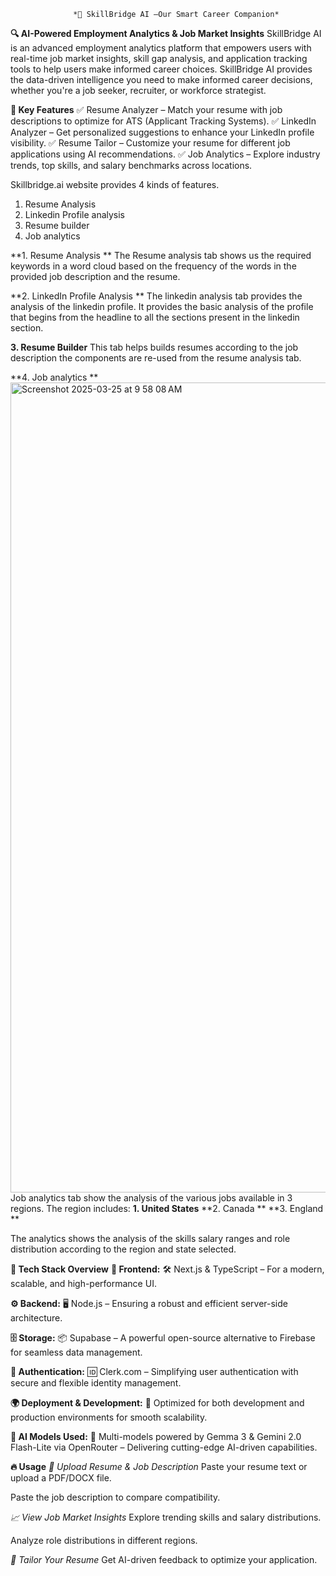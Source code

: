                   *🚀 SkillBridge AI –Our Smart Career Companion*
**🔍 AI-Powered Employment Analytics & Job Market Insights**
SkillBridge AI is an advanced employment analytics platform that empowers users with real-time job market insights, skill gap analysis, and application tracking tools to help users make informed career choices. SkillBridge AI provides the data-driven intelligence you need to make informed career decisions, whether you're a job seeker, recruiter, or workforce strategist.



**📌 Key Features**
✅ Resume Analyzer – Match your resume with job descriptions to optimize for ATS (Applicant Tracking Systems).
✅ LinkedIn Analyzer – Get personalized suggestions to enhance your LinkedIn profile visibility.
✅ Resume Tailor – Customize your resume for different job applications using AI recommendations.
✅ Job Analytics – Explore industry trends, top skills, and salary benchmarks across locations.


Skillbridge.ai website provides 4 kinds of features. 
1. Resume Analysis
2. Linkedin Profile analysis 
3. Resume builder
4. Job analytics


**1. Resume Analysis **
The Resume analysis tab shows us the required keywords in a word cloud based on the frequency of the words in the provided job description and the resume.

**2. LinkedIn Profile Analysis **
The linkedin analysis tab provides the analysis of the linkedin profile. It provides the basic analysis of the profile that begins from the headline to all the sections present in the linkedin section.

**3. Resume Builder**
This tab helps builds resumes according to the job description the components are re-used from the resume analysis tab.

**4. Job analytics **
<img width="1296" alt="Screenshot 2025-03-25 at 9 58 08 AM" src="https://github.com/user-attachments/assets/7b9c7a08-c387-4d15-a541-1acb4e181b88" />
Job analytics tab show the analysis of the various jobs available in 3 regions.
The region includes:
**1. United States**
**2. Canada **
**3. England **

The analytics shows the analysis of the skills salary ranges and role distribution according to the region and state selected.


**🚀 Tech Stack Overview**
**🎨 Frontend:**
🛠 Next.js & TypeScript – For a modern, scalable, and high-performance UI.

**⚙️ Backend:**
🖥 Node.js – Ensuring a robust and efficient server-side architecture.

**🗄 Storage:**
📦 Supabase – A powerful open-source alternative to Firebase for seamless data management.

**🔐 Authentication:**
🆔 Clerk.com – Simplifying user authentication with secure and flexible identity management.

**🌍 Deployment & Development:**
🚀 Optimized for both development and production environments for smooth scalability.

**🤖 AI Models Used:**
🧠 Multi-models powered by Gemma 3 & Gemini 2.0 Flash-Lite via OpenRouter – Delivering cutting-edge AI-driven capabilities. 



**🔥 Usage**
*📂 Upload Resume & Job Description*
Paste your resume text or upload a PDF/DOCX file.

Paste the job description to compare compatibility.

*📈 View Job Market Insights*
Explore trending skills and salary distributions.

Analyze role distributions in different regions.

*🎯 Tailor Your Resume*
Get AI-driven feedback to optimize your application.  




